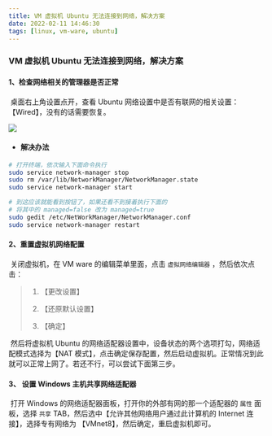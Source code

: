 ```yaml
---
title: VM 虚拟机 Ubuntu 无法连接到网络，解决方案 
date: 2022-02-11 14:46:30
tags: [linux, vm-ware, ubuntu]
---
```


### VM 虚拟机 Ubuntu 无法连接到网络，解决方案

#### 1、检查网络相关的管理器是否正常

​		桌面右上角设置点开，查看 Ubuntu 网络设置中是否有联网的相关设置：【Wired】，没有的话需要恢复。

![](https://img-blog.csdnimg.cn/a50180af2433476f93ffafcdbc09de9a.png?x-oss-process=image/watermark,type_ZHJvaWRzYW5zZmFsbGJhY2s,shadow_50,text_Q1NETiBATHRNYW1iYQ==,size_20,color_FFFFFF,t_70,g_se,x_16)

- ####  解决办法

```sh
# 打开终端，依次输入下面命令执行
sudo service network-manager stop
sudo rm /var/lib/NetworkManager/NetworkManager.state
sudo service network-manager start

# 到这应该就能看到按钮了，如果还看不到接着执行下面的
# 将其中的 managed=false 改为 managed=true
sudo gedit /etc/NetWorkManager/NetworkManager.conf
sudo service network-manager restart
```

#### 2、重置虚拟机网络配置

​		关闭虚拟机，在 VM ware 的编辑菜单里面，点击 `虚拟网络编辑器` ，然后依次点击：

> 1. 【更改设置】
>
> 2. 【还原默认设置】
> 3. 【确定】

​		然后将虚拟机 Ubuntu 的网络适配器设置中，设备状态的两个选项打勾，网络适配模式选择为【NAT 模式】，点击确定保存配置，然后启动虚拟机。正常情况到此就可以正常上网了。若还不行，可以尝试下面第三步。

#### 3、 设置 Windows 主机共享网络适配器

​		打开 Windows 的网络适配器面板，打开你的外部有网的那一个适配器的 `属性` 面板，选择 `共享` TAB，然后选中【允许其他网络用户通过此计算机的 Internet 连接】，选择专有网络为 【VMnet8】，然后确定，重启虚拟机即可。



